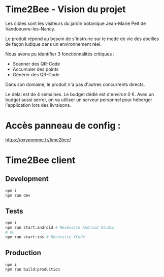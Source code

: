 # Time2Bee - Vision du projet

Les cibles sont les visiteurs du jardin botanique Jean-Marie Pelt de Vandoeuvre-les-Nancy.

Le produit répond au besoin de s'instruire sur le mode de vie des abeilles de façon ludique dans un environnement réel.

Nous avons pu identifier 3 fonctionnalités critiques :

- Scanner des QR-Code
- Accumuler des points
- Générer des QR-Code

Dans son domaine, le produit n'a pas d'autres concurrents directs.

Le délai est de 4 semaines. Le budget dédié est d'environ 0 €.
Avec un budget aussi serrer, on va utiliser un serveur personnel pour héberger l'application lors des livraisons.


# Accès panneau de config :

https://oxypomme.fr/time2bee/



# Time2Bee client

## Development

```sh
npm i
npm run dev
```

## Tests

```sh
npm i
npm run start:android # Nécéssite Android Studio
# ou
npm run start:ios # Nécéssite XCode
```

## Production

```sh
npm i
npm run build:production
```